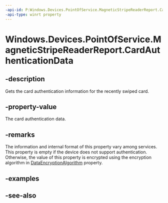 ```yaml
---
-api-id: P:Windows.Devices.PointOfService.MagneticStripeReaderReport.CardAuthenticationData
-api-type: winrt property
---
```


<!-- Property syntax
public Windows.Storage.Streams.IBuffer CardAuthenticationData { get; }
-->

# Windows.Devices.PointOfService.MagneticStripeReaderReport.CardAuthenticationData

## -description
Gets the card authentication information for the recently swiped card.

## -property-value
The card authentication data.

## -remarks
The information and internal format of this property vary among services. This property is empty if the device does not support authentication. Otherwise, the value of this property is encrypted using the encryption algorithm in [DataEncryptionAlgorithm](claimedmagneticstripereader_dataencryptionalgorithm.md) property.

## -examples

## -see-also
